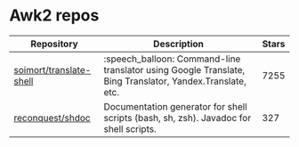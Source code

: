 # Awk2 repos

| Repository                                                            | Description                                                                                               | Stars |
| --------------------------------------------------------------------- | --------------------------------------------------------------------------------------------------------- | ----- |
| [soimort/translate-shell](https://github.com/soimort/translate-shell) | :speech\_balloon: Command-line translator using Google Translate, Bing Translator, Yandex.Translate, etc. | 7255  |
| [reconquest/shdoc](https://github.com/reconquest/shdoc)               | Documentation generator for shell scripts (bash, sh, zsh). Javadoc for shell scripts.                     | 327   |
